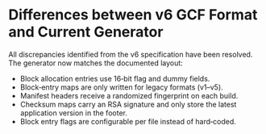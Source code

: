 # Differences between v6 GCF Format and Current Generator

All discrepancies identified from the v6 specification have been resolved. The generator now
matches the documented layout:

- Block allocation entries use 16‑bit flag and dummy fields.
- Block‑entry maps are only written for legacy formats (v1–v5).
- Manifest headers receive a randomized fingerprint on each build.
- Checksum maps carry an RSA signature and only store the latest application version in the footer.
- Block entry flags are configurable per file instead of hard‑coded.
